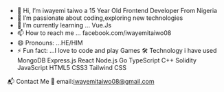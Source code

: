 - 👋 Hi, I’m iwayemi taiwo a 15 Year Old Frontend Developer From Nigeria
- 👀 I’m passionate about coding,exploring new technologies
- 🌱 I’m currently learning ... Vue.Js
- 📫 How to reach me ... facebook.com/iwayemitaiwo08
- 😄 Pronouns: ...HE/HIM
- ⚡ Fun fact: ...I love to code and play Games
🛠️ Technology i have used
MongoDB Express.js React Node.js Go TypeScript C++ Solidity JavaScript HTML5 CSS3 Tailwind CSS


📬 Contact Me
📧 email:iwayemitaiwo08@gmail.com
<!---
iwayemitaiwo08/iwayemitaiwo08 is a ✨ special ✨ repository because its `README.md` (this file) appears on your GitHub profile.
You can click the Preview link to take a look at your changes.
--->
